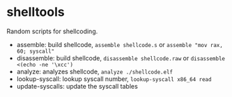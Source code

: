 # shelltools

Random scripts for shellcoding.

- assemble: build shellcode, `assemble shellcode.s` or `assemble "mov rax, 60; syscall"`
- disassemble: build shellcode, `disassemble shellcode.raw` or `disassemble <(echo -ne '\xcc')`
- analyze: analyzes shellcode, `analyze ./shellcode.elf`
- lookup-syscall: lookup syscall number, `lookup-syscall x86_64 read`
- update-syscalls: update the syscall tables
